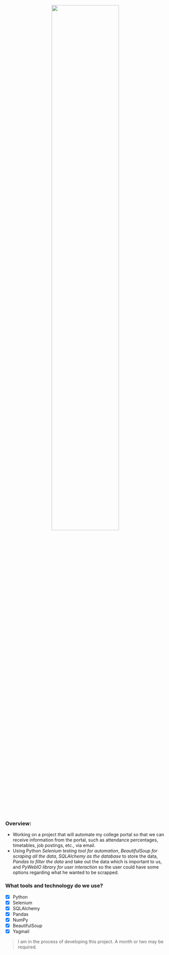<p align="center">
<img width="65%" src="https://user-images.githubusercontent.com/69134468/191860209-12e5f23e-e70c-4111-91a0-db2122439d98.jpg" /></a>
</p>

### Overview:
- Working on a project that will automate my college portal so that we can receive information from the portal, such as attendance percentages, timetables, job postings, etc., via email.
- Using Python *Selenium testing tool for automation*, *BeautifulSoup for scraping all the data*, *SQLAlchemy as the database* to store the data, *Pandas to filter the data* and take out the data which is important to us, and *PyWebIO library for user interaction* so the user could have some options regarding what he wanted to be scrapped.

### What tools and technology do we use?
- [X] Python
- [X] Selenium
- [X] SQLAlchemy
- [X] Pandas
- [X] NumPy
- [X] BeautifulSoup
- [X] Yagmail

> I am in the process of developing this project. A month or two may be required.
